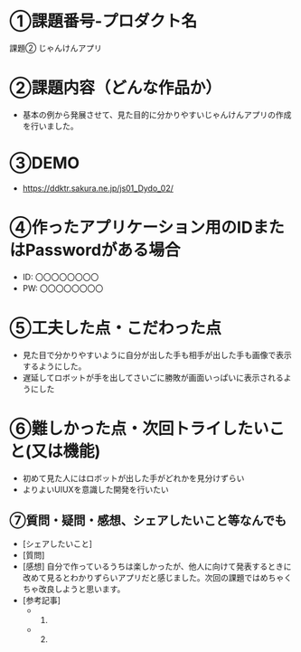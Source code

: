 
# ①課題番号-プロダクト名
課題② じゃんけんアプリ

# ②課題内容（どんな作品か）
- 基本の例から発展させて、見た目的に分かりやすいじゃんけんアプリの作成を行いました。

# ③DEMO
- https://ddktr.sakura.ne.jp/js01_Dydo_02/

# ④作ったアプリケーション用のIDまたはPasswordがある場合
- ID: 〇〇〇〇〇〇〇〇
- PW: 〇〇〇〇〇〇〇〇

# ⑤工夫した点・こだわった点
- 見た目で分かりやすいように自分が出した手も相手が出した手も画像で表示するようにした。
- 遅延してロボットが手を出してさいごに勝敗が画面いっぱいに表示されるようにした

# ⑥難しかった点・次回トライしたいこと(又は機能)
- 初めて見た人にはロボットが出した手がどれかを見分けずらい
- よりよいUIUXを意識した開発を行いたい

## ⑦質問・疑問・感想、シェアしたいこと等なんでも
- [シェアしたいこと] 
- [質問] 
- [感想] 自分で作っているうちは楽しかったが、他人に向けて発表するときに改めて見るとわかりずらいアプリだと感じました。次回の課題ではめちゃくちゃ改良しようと思います。
- [参考記事]
  - 1. 
  - 2. 
